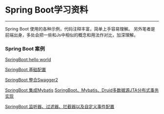 # Spring Boot学习资料
****
Spring Boot 使用的各种示例，代码注释丰富，简单上手容易理解。
另外笔者是前端出身，多处会把一些和Js中相似的概念和用法作对比，加深理解。

### Spring Boot 案例
[SpringBoot hello world](https://github.com/zhuqitao/spring-boot-examples/tree/master/springboot-hello-world)

[SpringBoot 基础配置](https://github.com/zhuqitao/spring-boot-examples/tree/master/springboot-base-config)

[SpringBoot 整合Swagger2](https://github.com/zhuqitao/spring-boot-examples/tree/master/springboot-swagger)

[SpringBoot 集成Mybatis](https://github.com/zhuqitao/spring-boot-examples/tree/master/springboot-mybatis)
[SoringBoot、Mybatis、Druid多数据源JTA分布式事务实现](https://github.com/zhuqitao/spring-boot-examples/tree/master/springboot-mybatis-druid-jta)

[SpringBoot 监听器、过滤器、拦截器以及自定义事件配置](https://github.com/zhuqitao/spring-boot-examples/tree/master/springboot-listener-filter-interceptor)